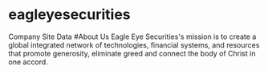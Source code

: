 # eagleyesecurities
Company Site Data
#About Us
Eagle Eye Securities's mission is to create a  global integrated network of technologies, financial systems, and resources that promote generosity, eliminate greed and connect the body of Christ in one accord.
